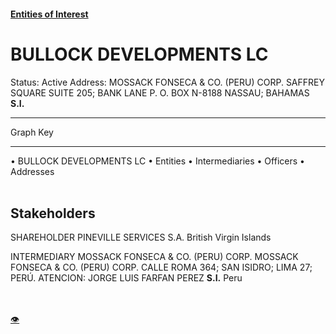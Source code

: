 #### [Entities of Interest](/list.html)
<link rel="stylesheet" type="text/css" href="../../assets/style.css">

<style>
body{background-image:url("http://eoi-graphs.s3-website-eu-west-1.amazonaws.com/BULLOCK_DEVELOPMENTS_LC.png");background-repeat: no-repeat;background-size: contain;}
.markdown>p>span{background-color: white;}
</style>

# BULLOCK DEVELOPMENTS LC
<span>Status: Active
Address: MOSSACK FONSECA & CO. (PERU) CORP. SAFFREY SQUARE SUITE 205; BANK LANE P. O. BOX N-8188 NASSAU; BAHAMAS **S.I.**
</span>

---



<div class="legend">
Graph Key
<hr>
<span class="focus">• BULLOCK DEVELOPMENTS LC</span>
<span class="entity">• Entities</span>
<span class="intermediary">• Intermediaries</span>
<span class="officer">• Officers</span>
<span class="address">• Addresses</span>
</div><br>


## Stakeholders
<span>SHAREHOLDER
PINEVILLE SERVICES S.A.
British Virgin Islands
</span>

<span>INTERMEDIARY
MOSSACK FONSECA & CO. (PERU) CORP.
MOSSACK FONSECA & CO. (PERU) CORP. CALLE ROMA 364; SAN ISIDRO; LIMA 27; PERÚ. ATENCION: JORGE LUIS FARFAN PEREZ **S.I.**
Peru
</span>


<br><br><a class="contribute_button" href="Readme.md">👁</a>